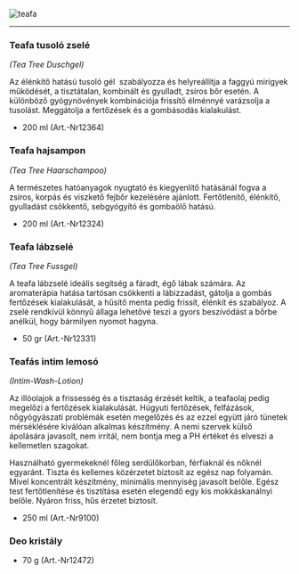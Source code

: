 ![teafa](images/cikkek/teafa.jpg)

* * *

### Teafa tusoló zselé
_(Tea Tree Duschgel)_

Az élénkítő hatású tusoló gél  szabályozza és helyreállítja a faggyú mirigyek működését, a tisztátalan, kombinált és gyulladt, zsíros bőr esetén. A különböző gyógynövények kombinációja frissítő élménnyé varázsolja a tusolást. Meggátolja a fertőzések és a gombásodás kialakulást.

* 200 ml (Art.-Nr12364)

### Teafa hajsampon
_(Tea Tree Haarschampoo)_

A természetes hatóanyagok nyugtató és kiegyenlítő hatásánál fogva a zsíros, korpás és viszkető fejbőr kezelésére ajánlott. Fertőtlenítő, élénkítő, gyulladást csökkentő, sebgyógyító és gombaölő hatású.

* 200 ml (Art.-Nr12324)

### Teafa lábzselé
_(Tea Tree Fussgel)_

A teafa lábzselé ideális segítség a fáradt, égő lábak számára. Az aromaterápia hatása tartósan csökkenti a lábizzadást, gátolja a gombás fertőzések kialakulását, a hűsítő menta pedig frissít, élénkít és szabályoz. A zselé rendkívül könnyű állaga lehetővé teszi a gyors beszívódást a bőrbe anélkül, hogy bármilyen nyomot hagyna.

* 50 gr (Art.-Nr12331)

### Teafás intim lemosó
_(Intim-Wash-Lotion)_

Az illóolajok a frissesség és a tisztaság érzését keltik, a teafaolaj pedig megelőzi a fertőzések kialakulását. Húgyuti fertőzések, felfázások, nőgyógyászati problémák esetén megelőzés és az ezzel együtt járó tünetek mérséklésére kiválóan alkalmas készítmény. A nemi szervek külső ápolására javasolt, nem irritál, nem bontja meg a PH értéket és elveszi a kellemetlen szagokat.

Használható gyermekeknél főleg serdülőkorban, férfiaknál és nőknél egyaránt. Tiszta és kellemes közérzetet biztosít az egész nap folyamán. Mivel koncentrált készítmény, minimális mennyiség javasolt belőle. Egész test fertőtlenítése és tisztítása esetén elegendő egy kis mokkáskanálnyi belőle. Nyáron friss, hűs érzetet biztosít.

* 250 ml (Art.-Nr9100)

### Deo kristály

* 70 g (Art.-Nr12472)